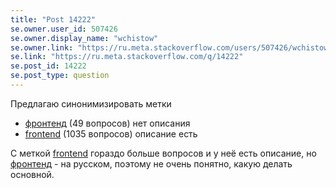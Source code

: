```yaml
---
title: "Post 14222"
se.owner.user_id: 507426
se.owner.display_name: "wchistow"
se.owner.link: "https://ru.meta.stackoverflow.com/users/507426/wchistow"
se.link: "https://ru.meta.stackoverflow.com/q/14222"
se.post_id: 14222
se.post_type: question
---
```

<p>Предлагаю синонимизировать метки</p>
<ul>
<li><a href="https://ru.stackoverflow.com/questions/tagged/%d1%84%d1%80%d0%be%d0%bd%d1%82%d0%b5%d0%bd%d0%b4" class="post-tag" title="показать вопросы с меткой [фронтенд]" aria-label="показать вопросы с меткой [фронтенд]" rel="tag" aria-labelledby="tag-фронтенд-tooltip-container">фронтенд</a> (49 вопросов) нет описания</li>
<li><a href="https://ru.stackoverflow.com/questions/tagged/frontend" class="post-tag" title="показать вопросы с меткой [frontend]" aria-label="показать вопросы с меткой [frontend]" rel="tag" aria-labelledby="tag-frontend-tooltip-container">frontend</a> (1035 вопросов) описание есть</li>
</ul>
<p>С меткой <a href="https://ru.stackoverflow.com/questions/tagged/frontend" class="post-tag" title="показать вопросы с меткой [frontend]" aria-label="показать вопросы с меткой [frontend]" rel="tag" aria-labelledby="tag-frontend-tooltip-container">frontend</a> гораздо больше вопросов и у неё есть описание, но <a href="https://ru.stackoverflow.com/questions/tagged/%d1%84%d1%80%d0%be%d0%bd%d1%82%d0%b5%d0%bd%d0%b4" class="post-tag" title="показать вопросы с меткой [фронтенд]" aria-label="показать вопросы с меткой [фронтенд]" rel="tag" aria-labelledby="tag-фронтенд-tooltip-container">фронтенд</a> - на русском, поэтому не очень понятно, какую делать основной.</p>

